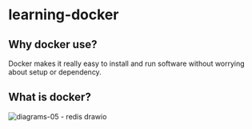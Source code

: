 # learning-docker

## Why docker use?
 
 Docker makes it really easy to install and run software without worrying about setup or dependency.
 
 ## What is docker?
 
 ![diagrams-05 - redis drawio](https://user-images.githubusercontent.com/9657488/148493800-6800f1ca-23ed-4796-8cb9-a37e4bc7d6e7.png)

